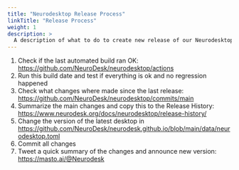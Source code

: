 ```yaml
---
title: "Neurodesktop Release Process"
linkTitle: "Release Process"
weight: 1
description: >
  A description of what to do to create new release of our Neurodesktop
---
```


1. Check if the last automated build ran OK: https://github.com/NeuroDesk/neurodesktop/actions
2. Run this build date and test if everything is ok and no regression happened
3. Check what changes where made since the last release: https://github.com/NeuroDesk/neurodesktop/commits/main
4. Summarize the main changes and copy this to the Release History: https://www.neurodesk.org/docs/neurodesktop/release-history/
5. Change the version of the latest desktop in https://github.com/NeuroDesk/neurodesk.github.io/blob/main/data/neurodesktop.toml
6. Commit all changes
7. Tweet a quick summary of the changes and announce new version: https://masto.ai/@Neurodesk


